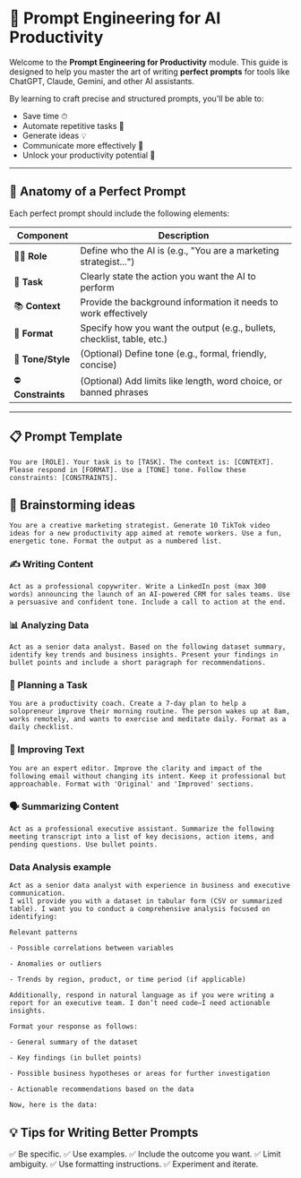 # 🎯 Prompt Engineering for AI Productivity

Welcome to the **Prompt Engineering for Productivity** module. This guide is designed to help you master the art of writing **perfect prompts** for tools like ChatGPT, Claude, Gemini, and other AI assistants.

By learning to craft precise and structured prompts, you'll be able to:
- Save time ⏱
- Automate repetitive tasks 🤖
- Generate ideas 💡
- Communicate more effectively 💬
- Unlock your productivity potential 🚀

---

## 🧱 Anatomy of a Perfect Prompt

Each perfect prompt should include the following elements:

| Component     | Description                                                                 |
|---------------|-----------------------------------------------------------------------------|
| 🧑‍💼 **Role**        | Define who the AI is (e.g., "You are a marketing strategist...")         |
| 🎯 **Task**        | Clearly state the action you want the AI to perform                     |
| 📚 **Context**     | Provide the background information it needs to work effectively         |
| 📄 **Format**      | Specify how you want the output (e.g., bullets, checklist, table, etc.) |
| 🎨 **Tone/Style**  | (Optional) Define tone (e.g., formal, friendly, concise)                 |
| ⛔ **Constraints** | (Optional) Add limits like length, word choice, or banned phrases       |

---

## 📋 Prompt Template
```text
You are [ROLE]. Your task is to [TASK]. The context is: [CONTEXT]. Please respond in [FORMAT]. Use a [TONE] tone. Follow these constraints: [CONSTRAINTS].
```
## 🧠 Brainstorming ideas
```text
You are a creative marketing strategist. Generate 10 TikTok video ideas for a new productivity app aimed at remote workers. Use a fun, energetic tone. Format the output as a numbered list.
```
### ✍️ Writing Content
```text
Act as a professional copywriter. Write a LinkedIn post (max 300 words) announcing the launch of an AI-powered CRM for sales teams. Use a persuasive and confident tone. Include a call to action at the end.
```
### 📊 Analyzing Data
```text
Act as a senior data analyst. Based on the following dataset summary, identify key trends and business insights. Present your findings in bullet points and include a short paragraph for recommendations.
```
### 📅 Planning a Task
```text
You are a productivity coach. Create a 7-day plan to help a solopreneur improve their morning routine. The person wakes up at 8am, works remotely, and wants to exercise and meditate daily. Format as a daily checklist.
```
### 🔄 Improving Text
```text
You are an expert editor. Improve the clarity and impact of the following email without changing its intent. Keep it professional but approachable. Format with 'Original' and 'Improved' sections.
```
### 🗣 Summarizing Content
```text
Act as a professional executive assistant. Summarize the following meeting transcript into a list of key decisions, action items, and pending questions. Use bullet points.
```

### Data Analysis example

```text
Act as a senior data analyst with experience in business and executive communication.
I will provide you with a dataset in tabular form (CSV or summarized table). I want you to conduct a comprehensive analysis focused on identifying:

Relevant patterns

- Possible correlations between variables

- Anomalies or outliers

- Trends by region, product, or time period (if applicable)

Additionally, respond in natural language as if you were writing a report for an executive team. I don’t need code—I need actionable insights.

Format your response as follows:

- General summary of the dataset

- Key findings (in bullet points)

- Possible business hypotheses or areas for further investigation

- Actionable recommendations based on the data

Now, here is the data:
```

## 💡 Tips for Writing Better Prompts
✅ Be specific.
✅ Use examples.
✅ Include the outcome you want.
✅ Limit ambiguity.
✅ Use formatting instructions.
✅ Experiment and iterate.